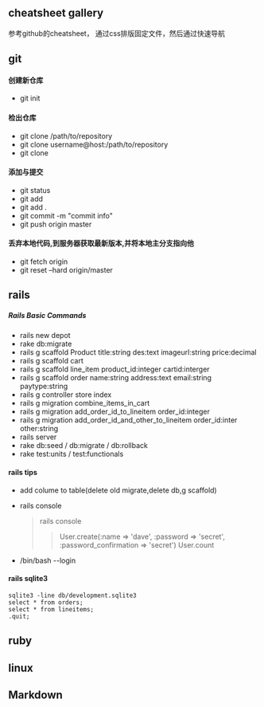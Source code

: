 ## cheatsheet gallery
参考github的cheatsheet， 通过css排版固定文件，然后通过快速导航

## git

#### 创建新仓库
- git init

#### 检出仓库
- git clone /path/to/repository
- git clone username@host:/path/to/repository
- git clone

#### 添加与提交
- git status
- git add <filename>
- git add .
- git commit -m "commit info"
- git push origin master

#### 丢弃本地代码,到服务器获取最新版本,并将本地主分支指向他
- git fetch origin
- git reset –hard origin/master

## rails

##### Rails Basic Commands
- rails new depot
- rake db:migrate
- rails g scaffold Product title:string des:text imageurl:string price:decimal
- rails g scaffold cart
- rails g scaffold line_item product_id:integer cartid:interger
- rails g scaffold order name:string address:text email:string paytype:string
- rails g controller store index
- rails g migration combine_items_in_cart
- rails g migration add_order_id_to_lineitem order_id:integer
- rails g migration add_order_id_and_other_to_lineitem order_id:inter other:string
- rails server
- rake db:seed / db:migrate / db:rollback
- rake test:units / test:functionals

#### rails tips
- add colume to table(delete old migrate,delete db,g scaffold)
- rails console

    >rails console
    >> User.create(:name => 'dave', :password => 'secret',
  :password_confirmation => 'secret')
    >> User.count

- /bin/bash --login

#### rails sqlite3
    sqlite3 -line db/development.sqlite3
    select * from orders;
    select * from lineitems;
    .quit;

## ruby

## linux

## Markdown
